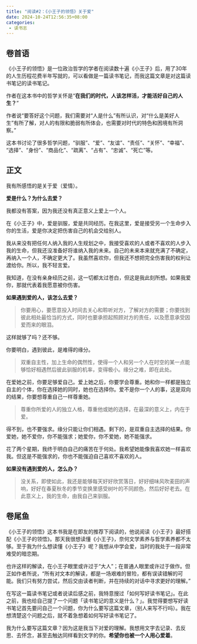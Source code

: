 ```yaml
---
title: "阅读#2：《小王子的领悟》关于爱"
date: 2024-10-24T12:56:35+08:00
categories:
 - 读书志
---
```



## 卷首语

《小王子的领悟》是一位政治哲学的学者在阅读数十遍《小王子》后，用了30年的人生历程花费半年写就的，可以看做是一篇读书笔记，而我这篇文章是对这篇读书笔记的读书笔记。

作者在这本书中的哲学关怀是“**在我们的时代，人该怎样活，才能活好自己的人生？**”

作者说“要答好这个问题，我们需要对“人是什么”有所认识，对“什么是美好人生”有所了解，对人的有限和脆弱有所体会，也需要对时代的特色和困境有所洞察。”

这本书讨论了很多哲学问题，​“驯服”​、​“爱”​、​“友谊”​、​“责任”​、​“关怀”​、​“幸福”​、​“选择”​、​“身份”​、​“商品化”​、​“疏离”​、​“占有”​、​“忠诚”​、​“死亡”等。

## 正文

我有所感悟的是关于爱（爱情）。

**爱是什么？为什么去爱？**

我都没有答案，因为我还没有真正意义上爱上一个人。

在《小王子》中，爱是驯服，爱是共同经历。在我这里，爱是接受另一个生命步入你的生活，爱是你决定把伤害自己的机会交给别人。

我从来没有把任何人纳入我的人生规划之中，我接受喜欢的人或者不喜欢的人步入我的生命，但我还没准备好将谁纳入我的未来。自己的未来本来就充满了不确定，再纳入一个人，不确定更大了。我虽然喜欢你，但我还不想把完全伤害我的权利让渡给你。所以，我不轻言爱。

我知道，在没有亲身经历之前，这一切都太过苍白，但这是我此刻所想。如果我爱你，那就代表着我愿意被你伤害。

**如果遇到爱的人，该怎么去爱？**

>你要用心，要愿意投入时间去关心和聆听对方，了解对方的需要；你要找到彼此相处最恰当的方式，同时也要承担起照顾对方的责任，以及愿意承受因爱而来的眼泪。

这样就够了吗？还不够。

你要明白，遇到彼此，是难得的缘分。

>双重自主性，加上生命的偶然性，使得一个人和另一个人在时空的某一点能够恰好相遇然后彼此驯服的机率，变得极小。缘分之难，即在此处。

在爱她之前，你要足够爱自己。爱上她之后，你要学会尊重。她和你一样都是独立自主的个体，你在选择她的同时，她也在选择你。爱不是你一个人的事，这是双向的结果，你要想尊重自己一样尊重她。

>尊重你所爱的人的独立人格，尊重他或她的选择，在最深的意义上，内在于爱。

得不到，也不要强求。缘分只能让你们相遇。剩下的，是双重自主选择的结果。你爱她，她不爱你，你不能强求；她爱你，你不爱她，她不能强求。

花了两个星期，我终于明白自己的痛苦在于何处。我希望她能像我喜欢她一样喜欢我。但这是不能强求的，你也不能强迫自己喜欢不喜欢的人。

**如果没有遇到爱的人，怎么办？**

>没关系，即使如此，我还是能够每天好好欣赏落日，好好细味风吹麦田的声响，好好在春夏秋冬的季节变换里感受树叶的不同颜色，然后好好老去。在此意义上，我的生命，由我自己来驯服。

## 卷尾鱼

《小王子的领悟》这本书我是在即友的推荐下阅读的，他说阅读《小王子》最好搭配《小王子的领悟》。那天我很想读懂《小王子》，奈何文学素养与哲学素养都不太够。至于我为什么想读懂《小王子》呢？我想从中学会爱，当时的我处于一段非常难受的暗恋期。

也许这样的解读，在小王子眼里或许过于“大人”；在普通人眼里或许过于做作。但正如作者所说，“所有对文本的解读，都是一场艰难的冒险，都有误读错解的可能。我们只有努力尝试，然后交由读者判断，并在持续的对话中寻求更好的理解。”

在写这一篇读书笔记或者说读后感之前，我特意搜过「如何写好读书笔记」。在此之前，我也给自己提了一个问题「读书笔记的意义是什么？」。我觉得要想写好读书笔记首先要问自己一个问题，你为什么要写这篇文章，（别人来写不行吗）。我在想清楚这个问题之后，就不着急想着如何写好读书笔记了。

我为什么要写这篇文章？因为这是我当下对爱的理解。我想用文字去记录、去反思、去怀念，甚至去触达同样看到文字的你。**希望你也被一个人用心爱着**。